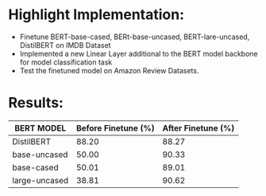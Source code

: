 # Highlight Implementation:

- Finetune BERT-base-cased, BERt-base-uncased, BERT-lare-uncased, DistilBERT on IMDB Dataset
- Implemented a new Linear Layer additional to the BERT model backbone for model classification task
- Test the finetuned model on Amazon Review Datasets.

# Results:

| BERT MODEL | Before Finetune (%) | After Finetune (%) |
| ---------- | ------------------- | -------------- |
| DistilBERT | 88.20               | 88.27          |
| base-uncased | 50.00             | 90.33          |
| base-cased | 50.01               | 89.01          |
| large-uncased | 38.81            | 90.62          |
